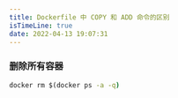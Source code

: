 ```yaml
---
title: Dockerfile 中 COPY 和 ADD 命令的区别
isTimeLine: true
date: 2022-04-13 19:07:31
---
```


### 删除所有容器
```cmd
docker rm $(docker ps -a -q)  
```